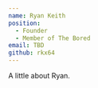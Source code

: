 ```yaml
---
name: Ryan Keith
position:
  - Founder
  - Member of The Bored
email: TBD
github: rkx64
---
```

A little about Ryan.
